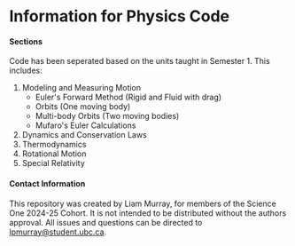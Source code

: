 # Information for Physics Code
#### Sections
Code has been seperated based on the units taught in Semester 1. This includes:
1. Modeling and Measuring Motion
    - Euler's Forward Method (Rigid and Fluid with drag)
    - Orbits (One moving body)
    - Multi-body Orbits (Two moving bodies)
    - Mufaro's Euler Calculations
2. Dynamics and Conservation Laws
3. Thermodynamics
4. Rotational Motion
5. Special Relativity

#### Contact Information
This repository was created by Liam Murray, for members of the Science One 2024-25 Cohort. It is not intended to be distributed without the authors approval. All issues and questions can be directed to lpmurray@student.ubc.ca.